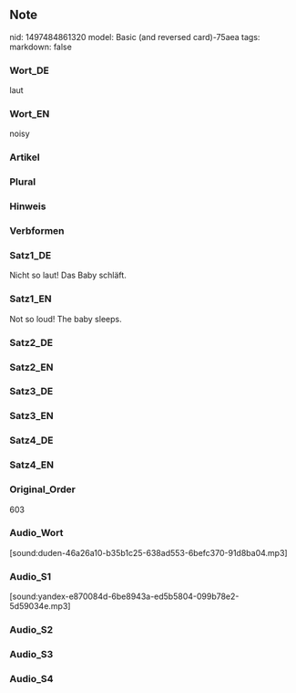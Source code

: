 ## Note
nid: 1497484861320
model: Basic (and reversed card)-75aea
tags: 
markdown: false

### Wort_DE
laut

### Wort_EN
noisy

### Artikel


### Plural


### Hinweis


### Verbformen


### Satz1_DE
Nicht so laut! Das Baby schläft.

### Satz1_EN
Not so loud! The baby sleeps.

### Satz2_DE


### Satz2_EN


### Satz3_DE


### Satz3_EN


### Satz4_DE


### Satz4_EN


### Original_Order
603

### Audio_Wort
[sound:duden-46a26a10-b35b1c25-638ad553-6befc370-91d8ba04.mp3]

### Audio_S1
[sound:yandex-e870084d-6be8943a-ed5b5804-099b78e2-5d59034e.mp3]

### Audio_S2


### Audio_S3


### Audio_S4

